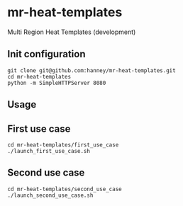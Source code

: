 mr-heat-templates
=================

Multi Region Heat Templates (development)

Init configuration
------------------

    git clone git@github.com:hanney/mr-heat-templates.git
    cd mr-heat-templates
    python -m SimpleHTTPServer 8080


Usage
-----


First use case
--------------
    cd mr-heat-templates/first_use_case
    ./launch_first_use_case.sh


Second use case
---------------
    cd mr-heat-templates/second_use_case
    ./launch_second_use_case.sh

